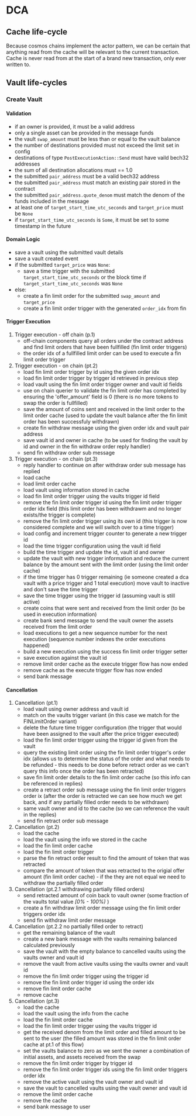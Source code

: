# DCA

## Cache life-cycle

Because cosmos chains implement the actor pattern, we can be certain that anything read from the cache will be relevant to the current transaction. Cache is never read from at the start of a brand new transaction, only ever written to.

## Vault life-cycles

### Create Vault

#### Validation

- if an owner is provided, it must be a valid address
- only a single asset can be provided in the message funds
- the vault `swap_amount` must be less than or equal to the vault balance
- the number of destinations provided must not exceed the limit set in config
- destinations of type `PostExecutionAction::Send` must have vaild bech32 addresses
- the sum of all destination allocations must == 1.0
- the submitted `pair_address` must be a valid bech32 address
- the submitted `pair_address` must match an existing pair stored in the contract
- the submitted `pair_address.quote_denom` must match the denom of the funds included in the message
- at least one of `target_start_time_utc_seconds` and `target_price` must be `None`
- if `target_start_time_utc_seconds` is `Some`, it must be set to some timestamp in the future

#### Domain Logic

- save a vault using the submitted vault details
- save a vault created event
- if the submitted `target_price` was `None`:
  - save a time trigger with the submitted `target_start_time_utc_seconds` or the block time if `target_start_time_utc_seconds` was `None`
- else:
  - create a fin limit order for the submitted `swap_amount` and `target_price`
  - create a fin limit order trigger with the generated `order_idx` from fin

#### Trigger Execution

1. Trigger execution - off chain (p.1)
   - off-chain components query all orders under the contract address and find limit orders that have been fullfilled (fin limit order triggers)
   - the order idx of a fullfilled limit order can be used to execute a fin limit order trigger
2. Trigger execution - on chain (pt.2)
   - load fin limit order trigger by id using the given order idx
   - load fin limit order trigger by trigger id retrieved in previous step
   - load vault using the fin limit order trigger owner and vault id fields
   - use on chain querier to validate the fin limit order has completed by ensuring the 'offer_amount' field is 0 (there is no more tokens to swap the order is fullfilled)
   - save the amount of coins sent and received in the limit order to the limit order cache (used to update the vault balance after the fin limit order has been successfuly withdrawn)
   - create fin withdraw message using the given order idx and vault pair address
   - save vault id and owner in cache (to be used for finding the vault by id and owner in the fin withdraw order reply handler)
   - send fin withdraw order sub message
3. Trigger execution - on chain (pt.3)
   - reply handler to continue on after withdraw order sub message has replied
   - load cache
   - load limit order cache
   - load vault using information stored in cache
   - load fin limit order trigger using the vaults trigger id field
   - remove the fin limit order trigger id using the fin limit order trigger order idx field (this limit order has been withdrawm and no longer exists/the trigger is complete)
   - remove the fin limit order trigger using its own id (this trigger is now considered complete and we will switch over to a time trigger)
   - load config and increment trigger counter to generate a new trigger id
   - load the time trigger configuration using the vault id field
   - build the time trigger and update the id, vault id and owner
   - update the vault with new trigger information and reduce the current balance by the amount sent with the limit order (using the limit order cache)
   - if the time trigger has 0 trigger remaining (ie someone created a dca vault with a price trigger and 1 total execution) move vault to inactive and don't save the time trigger
   - save the time trigger using the trigger id (assuming vault is still active)
   - create coins that were sent and received from the limit order (to be used in execution information)
   - create bank send message to send the vault owner the assets received from the limit order
   - load executions to get a new sequence number for the next execution (sequence number indexes the order executions happened)
   - build a new execution using the success fin limit order trigger setter
   - save execution against the vault id
   - remove limit order cache as the execute trigger flow has now ended
   - remove cache as the execute trigger flow has now ended
   - send bank message

#### Cancellation

1. Cancellation (pt.1)
   - load vault using owner address and vault id
   - match on the vaults trigger variant (in this case we match for the FINLimitOrder variant)
   - delete the future time trigger configuration (the trigger that would have been assigned to the vault after the price trigger executed)
   - load the fin limit order trigger using the trigger id given from the vault
   - query the existing limit order using the fin limit order trigger's order idx (allows us to determine the status of the order and what needs to be refunded - this needs to be done before retract order as we can't query this info once the order has been retracted)
   - save fin limit order details to the fin limit order cache (so this info can be referenced in replies)
   - create a retract order sub message using the fin limit order triggers order ix (after the order is retracted we can see how much we get back, and if any partially filled order needs to be withdrawn)
   - same vault owner and id to the cache (so we can reference the vault in the replies)
   - send fin retract order sub message
2. Cancellation (pt.2)
   - load the cache
   - load the vault using the info we stored in the cache
   - load the fin limit order cache
   - load the fin limit order trigger
   - parse the fin retract order result to find the amount of token that was retracted
   - compare the amount of token that was retracted to the origial offer amount (fin limit order cache) - if the they are not equal we need to withdraw the partially filled order
3. Cancellation (pt.2.1 withdrawing partially filled orders)
   - send retracted amount of coin back to vault owner (some fraction of the vaults total value _[0% - 100%)_ )
   - create a fin withdraw limit order message using the fin limit order triggers order idx
   - send fin withdraw limit order message
4. Cancellation (pt.2.2 no partially filled order to retract)
   - get the remaining balance of the vault
   - create a new bank message with the vaults remaining balanced calculated previously
   - save the vault with the empty balance to cancelled vaults using the vaults owner and vault id
   - remove the vault from active vaults using the vaults owner and vault id
   - remove the fin limit order trigger using the trigger id
   - remove the fin limit order trigger id using the order idx
   - remove fin limit order cache
   - remove cache
5. Cancellation (pt.3)
   - load the cache
   - load the vault using the info from the cache
   - load the fin limit order cache
   - load the fin limit order trigger using the vaults trigger id
   - get the received denom from the limit order and filled amount to be sent to the user (the filled amount was stored in the fin limit order cache at pt.1 of this flow)
   - set the vaults balance to zero as we sent the owner a combination of initial assets, and assets received from the swap
   - remove the fin limit order trigger by trigger id
   - remove the fin limit order trigger ids using the fin limit order triggers order idx
   - remove the active vault using the vault owner and vault id
   - save the vault to cancelled vaults using the vault owner and vault id
   - remove the limit order cache
   - remove the cache
   - send bank message to user
